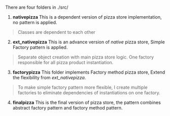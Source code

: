 There are four folders in ./src/

1. **nativepizza**
This is a dependent version of pizza store implementation, no pattern is applied. 
> Classes are dependent to each other

2. **ext_nativepizza**
This is an advance version of *native* pizza store, Simple Factory pattern is applied.
> Separate object creation with main pizza store logic. One factory responsible for all pizza product instantiation.

3. **factorypizza**
This folder implements Factory method pizza store, Extend the flexibility from *ext_nativepizza*.
> To make simple factory pattern more flexible, I create multiple factories to eliminate dependencies of instantiations on one factory.

4. **finalpizza**
This is the final version of pizza store, the pattern combines abstract factory pattern and factory method pattern.
